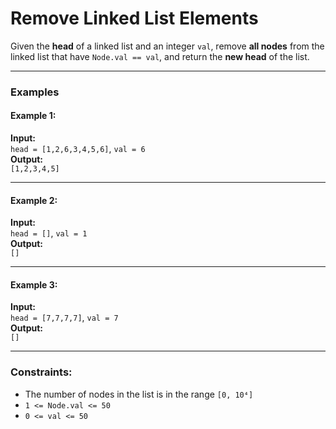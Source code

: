 # Remove Linked List Elements

Given the **head** of a linked list and an integer `val`, remove **all nodes** from the linked list that have `Node.val == val`, and return the **new head** of the list.

---

### Examples

#### Example 1:
**Input:**  
`head = [1,2,6,3,4,5,6]`, `val = 6`  
**Output:**  
`[1,2,3,4,5]`  

---

#### Example 2:
**Input:**  
`head = []`, `val = 1`  
**Output:**  
`[]`  

---

#### Example 3:
**Input:**  
`head = [7,7,7,7]`, `val = 7`  
**Output:**  
`[]`  

---

### Constraints:
- The number of nodes in the list is in the range `[0, 10⁴]`
- `1 <= Node.val <= 50`
- `0 <= val <= 50`
